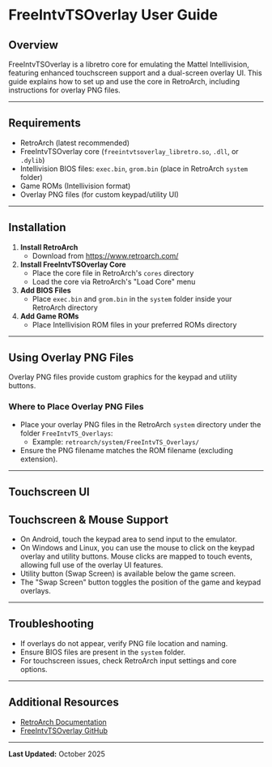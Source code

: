 # FreeIntvTSOverlay User Guide

## Overview
FreeIntvTSOverlay is a libretro core for emulating the Mattel Intellivision, featuring enhanced touchscreen support and a dual-screen overlay UI. This guide explains how to set up and use the core in RetroArch, including instructions for overlay PNG files.

---

## Requirements
- RetroArch (latest recommended)
- FreeIntvTSOverlay core (`freeintvtsoverlay_libretro.so`, `.dll`, or `.dylib`)
- Intellivision BIOS files: `exec.bin`, `grom.bin` (place in RetroArch `system` folder)
- Game ROMs (Intellivision format)
- Overlay PNG files (for custom keypad/utility UI)

---

## Installation
1. **Install RetroArch**
   - Download from https://www.retroarch.com/
2. **Install FreeIntvTSOverlay Core**
   - Place the core file in RetroArch's `cores` directory
   - Load the core via RetroArch's "Load Core" menu
3. **Add BIOS Files**
   - Place `exec.bin` and `grom.bin` in the `system` folder inside your RetroArch directory
4. **Add Game ROMs**
   - Place Intellivision ROM files in your preferred ROMs directory

---

## Using Overlay PNG Files
Overlay PNG files provide custom graphics for the keypad and utility buttons.


### Where to Place Overlay PNG Files
- Place your overlay PNG files in the RetroArch `system` directory under the folder `FreeIntvTS_Overlays`:
   - Example: `retroarch/system/FreeIntvTS_Overlays/`
- Ensure the PNG filename matches the ROM filename (excluding extension).

---

## Touchscreen UI

## Touchscreen & Mouse Support
- On Android, touch the keypad area to send input to the emulator.
- On Windows and Linux, you can use the mouse to click on the keypad overlay and utility buttons. Mouse clicks are mapped to touch events, allowing full use of the overlay UI features.
- Utility button (Swap Screen) is available below the game screen.
- The "Swap Screen" button toggles the position of the game and keypad overlays.

---

## Troubleshooting
- If overlays do not appear, verify PNG file location and naming.
- Ensure BIOS files are present in the `system` folder.
- For touchscreen issues, check RetroArch input settings and core options.

---

## Additional Resources
- [RetroArch Documentation](https://docs.libretro.com/)
- [FreeIntvTSOverlay GitHub](https://github.com/jcarr71/FreeIntvTSOverlay)

---

**Last Updated:** October 2025
